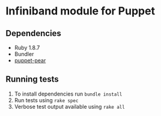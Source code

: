 # Infiniband module for Puppet

## Dependencies

* Ruby 1.8.7
* Bundler
* [puppet-pear](https://github.com/rafaelfelix/puppet-pear)

## Running tests

1. To install dependencies run `bundle install`
2. Run tests using `rake spec`
3. Verbose test output available using `rake all`

